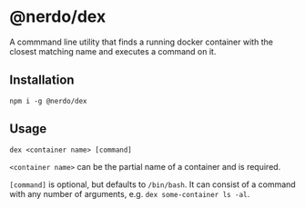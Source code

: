 # @nerdo/dex

A commmand line utility that finds a running docker container with the closest matching name and executes a command on it.

## Installation

`npm i -g @nerdo/dex`

## Usage

`dex <container name> [command]`

`<container name>` can be the partial name of a container and is required.

`[command]` is optional, but defaults to `/bin/bash`. It can consist of a command with any number of arguments, e.g. `dex some-container ls -al`.

